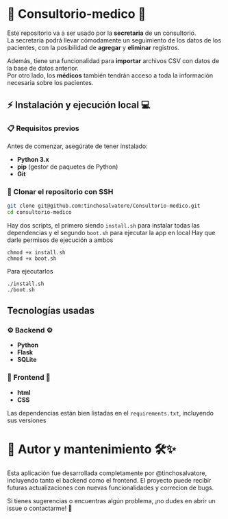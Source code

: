 # 📌 Consultorio-medico 🏥
Este repositorio va a ser usado por la **secretaria** de un consultorio.  
La secretaria podrá llevar cómodamente un seguimiento de los datos de los pacientes, con la posibilidad de **agregar** y **eliminar** registros.  

Además, tiene una funcionalidad para **importar** archivos CSV con datos de la base de datos anterior.  
Por otro lado, los **médicos** también tendrán acceso a toda la información necesaria sobre los pacientes.  


## ⚡ Instalación y ejecución local 💻
### 📋 Requisitos previos  
Antes de comenzar, asegúrate de tener instalado:  
- **Python 3.x**  
- **pip** (gestor de paquetes de Python)  
- **Git** 
### 📂 Clonar el repositorio con SSH
```bash
git clone git@github.com:tinchosalvatore/Consultorio-medico.git
cd consultorio-medico
```

Hay dos scripts, el primero siendo ``install.sh`` para instalar todas las dependencias y el segundo ``boot.sh`` para ejecutar la app en local
Hay que darle permisos de ejecución a ambos
```
chmod +x install.sh
chmod +x boot.sh
```
Para ejecutarlos
```
./install.sh
./boot.sh
```
## Tecnologías usadas
### ⚙️ Backend ⚙️
- **Python**
- **Flask**
- **SQLite**
### 🎨 Frontend 🎨
- **html**
- **CSS**

Las dependencias están bien listadas en el `requirements.txt`, incluyendo sus versiones

# 📌 Autor y mantenimiento 🛠️✨

Esta aplicación fue desarrollada completamente por @tinchosalvatore, incluyendo tanto el backend como el frontend.
El proyecto puede recibir futuras actualizaciones con nuevas funcionalidades y correcion de bugs.

Si tienes sugerencias o encuentras algún problema, ¡no dudes en abrir un issue o contactarme! 🚀